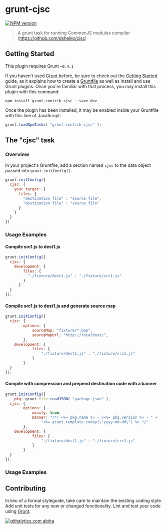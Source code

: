# grunt-cjsc
[![NPM version](https://badge.fury.io/js/grunt-contrib-cjsc.png)](http://badge.fury.io/js/grunt-contrib-cjsc)

> A grunt task for running CommonJS modules compiler (https://github.com/dsheiko/cjsc)

## Getting Started
This plugin requires Grunt `~0.4.1`

If you haven't used [Grunt](http://gruntjs.com/) before, be sure to check out the [Getting Started](http://gruntjs.com/getting-started) guide, as it explains how to create a [Gruntfile](http://gruntjs.com/sample-gruntfile) as well as install and use Grunt plugins. Once you're familiar with that process, you may install this plugin with this command:

```shell
npm install grunt-contrib-cjsc --save-dev
```

Once the plugin has been installed, it may be enabled inside your Gruntfile with this line of JavaScript:

```js
grunt.loadNpmTasks( "grunt-contrib-cjsc" );
```

## The "cjsc" task

### Overview
In your project's Gruntfile, add a section named `cjsc` to the data object passed into `grunt.initConfig()`.

```js
grunt.initConfig({
  cjsc: {
    your_target: {
      files: {
        "destination file" : "source file",
        "destination file" : "source file"
      }
    }
  }
})
```


### Usage Examples

#### Compile src1.js to dest1.js
```js
grunt.initConfig({
  cjsc: {
    development: {
        files: {
          "./fixture/dest1.js" : "./fixture/src1.js"
        }
      }
  }
});
```

#### Compile src1.js to dest1.js and generate source map
```js
grunt.initConfig({
  cjsc: {
		options: {
			sourceMap: "fixture/*.map",
			sourceMapUrl: "http://localhost/",
		},
    development: {
			files: {
				"./fixture/dest1.js" : "./fixture/src1.js"
			}
		}
  }
});
```

#### Compile with compression and prepend destination code with a banner
```js
grunt.initConfig({
	pkg: grunt.file.readJSON( "package.json" ),
  cjsc: {
		options: {
			minify: true,
			banner: "/*! <%= pkg.name %> - v<%= pkg.version %> - " +
				"<%= grunt.template.today(\"yyyy-mm-dd\") %> */"
		},
    development: {
			files: {
				"./fixture/dest1.js" : "./fixture/src1.js"
			}
		}
  }
});
```

### Usage Examples

## Contributing
In lieu of a formal styleguide, take care to maintain the existing coding style. Add unit tests for any new or changed functionality. Lint and test your code using [Grunt](http://gruntjs.com/).

[![githalytics.com alpha](https://cruel-carlota.pagodabox.com/2740ed5c70bf24be96d91b5987f9350b "githalytics.com")](http://githalytics.com/dsheiko/grunt-contrib-cjsc)
